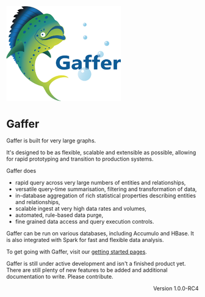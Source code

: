 <img src="logos/logoWithText.png" width="300">

Gaffer
======
Gaffer is built for very large graphs.

It's designed to be as flexible, scalable and extensible as possible, allowing for rapid prototyping and transition to production systems.

Gaffer does 

 - rapid query across very large numbers of entities and relationships,
 - versatile query-time summarisation, filtering and transformation of data,
 - in-database aggregation of rich statistical properties describing entities and relationships,
 - scalable ingest at very high data rates and volumes,
 - automated, rule-based data purge,
 - fine grained data access and query execution controls.

Gaffer can be run on various databases, including Accumulo and HBase. It is also integrated with Spark for fast and flexible data analysis.

To get going with Gaffer, visit our [getting started pages](summaries/getting-started.md).

Gaffer is still under active development and isn't a finished product yet. There are still plenty of new features
to be added and additional documentation to write. Please contribute.


<p style="text-align: right">Version 1.0.0-RC4</p>